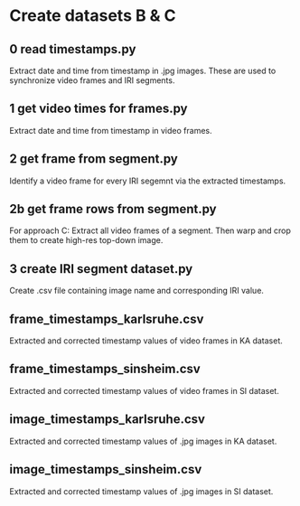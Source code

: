 # Create datasets B & C

## 0 read timestamps.py
Extract date and time from timestamp in .jpg images. These are used to synchronize video frames and IRI segments.

## 1 get video times for frames.py
Extract date and time from timestamp in video frames.

## 2 get frame from segment.py
Identify a video frame for every IRI segemnt via the extracted timestamps.

## 2b get frame rows from segment.py
For approach C: Extract all video frames of a segment. Then warp and crop them to create high-res top-down image.

## 3 create IRI segment dataset.py
Create .csv file containing image name and corresponding IRI value.

## frame_timestamps_karlsruhe.csv
Extracted and corrected timestamp values of video frames in KA dataset.

## frame_timestamps_sinsheim.csv
Extracted and corrected timestamp values of video frames in SI dataset.

## image_timestamps_karlsruhe.csv
Extracted and corrected timestamp values of .jpg images in KA dataset.

## image_timestamps_sinsheim.csv
Extracted and corrected timestamp values of .jpg images in SI dataset.